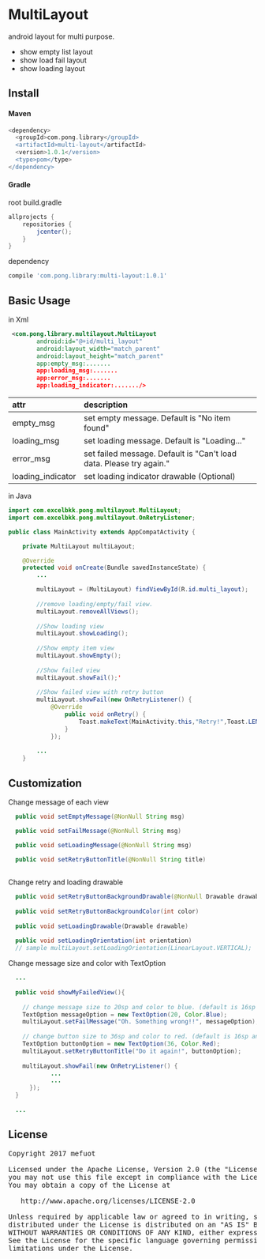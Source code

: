 # MultiLayout
android layout for multi purpose.

- show empty list layout
- show load fail layout
- show loading layout

## Install

#### Maven
```groovy
<dependency>
  <groupId>com.pong.library</groupId>
  <artifactId>multi-layout</artifactId>
  <version>1.0.1</version>
  <type>pom</type>
</dependency>
```

#### Gradle
root build.gradle
```groovy
allprojects {
    repositories {
        jcenter();
    }
}
```

dependency
```groovy
compile 'com.pong.library:multi-layout:1.0.1'
```

## Basic Usage
in Xml
```xml
 <com.pong.library.multilayout.MultiLayout
        android:id="@+id/multi_layout"
        android:layout_width="match_parent"
        android:layout_height="match_parent"
        app:empty_msg:.......
        app:loading_msg:.......
        app:error_msg:.......
        app:loading_indicator:......./>
```
| attr | description |
|:---|:---|
| empty_msg | set empty message. Default is "No item found" |
| loading_msg | set loading message. Default is "Loading..." |
| error_msg | set failed message. Default is "Can't load data. Please try again." |
| loading_indicator |  set loading indicator drawable (Optional) |

in Java
```java
import com.excelbkk.pong.multilayout.MultiLayout;
import com.excelbkk.pong.multilayout.OnRetryListener;

public class MainActivity extends AppCompatActivity {

    private MultiLayout multiLayout;

    @Override
    protected void onCreate(Bundle savedInstanceState) {
        ...

        multiLayout = (MultiLayout) findViewById(R.id.multi_layout);
        
        //remove loading/empty/fail view.
        multiLayout.removeAllViews();
        
        //Show loading view
        multiLayout.showLoading();
        
        //Show empty item view
        multiLayout.showEmpty();
        
        //Show failed view
        multiLayout.showFail();'
        
        //Show failed view with retry button
        multiLayout.showFail(new OnRetryListener() {
            @Override
                public void onRetry() {
                    Toast.makeText(MainActivity.this,"Retry!",Toast.LENGTH_SHORT).show();
                }
            });
            
        ...
    }
```

## Customization

Change message of each view
```java
  public void setEmptyMessage(@NonNull String msg)

  public void setFailMessage(@NonNull String msg)

  public void setLoadingMessage(@NonNull String msg)
    
  public void setRetryButtonTitle(@NonNull String title)
  
```

Change retry and loading drawable
```java
  public void setRetryButtonBackgroundDrawable(@NonNull Drawable drawable)
  
  public void setRetryButtonBackgroundColor(int color)
  
  public void setLoadingDrawable(Drawable drawable)
  
  public void setLoadingOrientation(int orientation) 
  // sample multiLayout.setLoadingOrientation(LinearLayout.VERTICAL);
```

Change message size and color with TextOption
```java
  ...
  
  public void showMyFailedView(){
  
    // change message size to 20sp and color to blue. (default is 16sp and Color.DKGRAY)
    TextOption messageOption = new TextOption(20, Color.Blue); 
    multiLayout.setFailMessage("Oh. Something wrong!!", messageOption);
    
    // change button size to 36sp and color to red. (default is 16sp and Color.WHITE)
    TextOption buttonOption = new TextOption(36, Color.Red); 
    multiLayout.setRetryButtonTitle("Do it again!", buttonOption);
    
    multiLayout.showFail(new OnRetryListener() {
            ...
            ...
      });
  }
  
  ...
```

## License
<pre>
Copyright 2017 mefuot

Licensed under the Apache License, Version 2.0 (the "License");
you may not use this file except in compliance with the License.
You may obtain a copy of the License at

   http://www.apache.org/licenses/LICENSE-2.0

Unless required by applicable law or agreed to in writing, software
distributed under the License is distributed on an "AS IS" BASIS,
WITHOUT WARRANTIES OR CONDITIONS OF ANY KIND, either express or implied.
See the License for the specific language governing permissions and
limitations under the License.
</pre>
